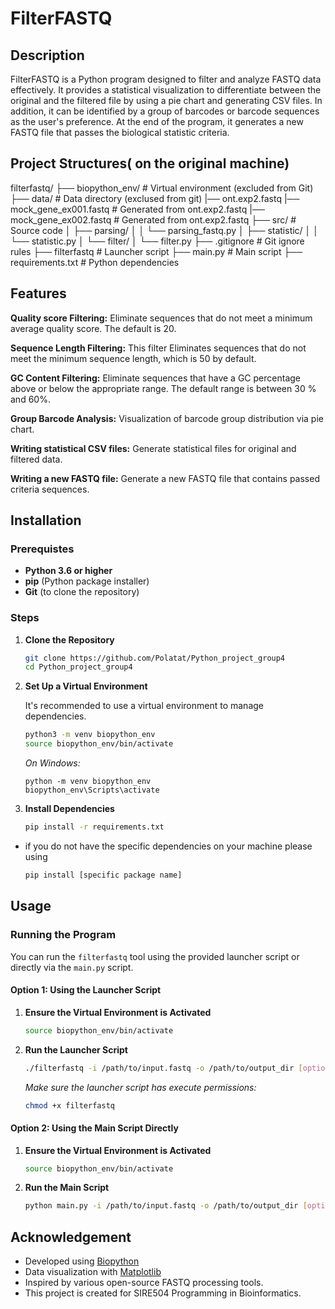 # FilterFASTQ

## Description

FilterFASTQ is a Python program designed to filter and analyze FASTQ data effectively. It provides a statistical visualization to differentiate between the original and the filtered file by using a pie chart and generating  CSV files. In addition, it can be identified by a group of barcodes or barcode sequences as the user's preference. At the end of the program, it generates a new FASTQ file that passes the biological statistic criteria.


## Project Structures( on the original machine)

filterfastq/
├── biopython_env/           # Virtual environment (excluded from Git)
├── data/                    # Data directory (exclused from git)
    |── ont.exp2.fastq
    |── mock_gene_ex001.fastq # Generated from ont.exp2.fastq
    |── mock_gene_ex002.fastq # Generated from ont.exp2.fastq
├── src/                     # Source code
│   ├── parsing/
│   │   └── parsing_fastq.py
│   ├── statistic/
│   │   └── statistic.py
│   └── filter/
│       └── filter.py
├── .gitignore               # Git ignore rules
├── filterfastq              # Launcher script
├── main.py                  # Main script
├── requirements.txt         # Python dependencies

## Features


**Quality score Filtering:** Eliminate sequences that do not meet a minimum average quality score. The default is 20.

**Sequence Length Filtering:** This filter Eliminates sequences that do not meet the minimum sequence length, which is 50 by default.

**GC Content Filtering:** Eliminate sequences that have a GC percentage above or below the appropriate range. The default range is between 30 % and 60%.

**Group Barcode Analysis:** Visualization of barcode group distribution via pie chart.

**Writing statistical CSV files:** Generate statistical files for original and filtered data.

**Writing a new FASTQ file:** Generate a new FASTQ file that contains passed criteria sequences.


## Installation

### Prerequistes
- **Python 3.6 or higher**
- **pip** (Python package installer)
- **Git** (to clone the repository)

### Steps

1. **Clone the Repository**

    ```bash
    git clone https://github.com/Polatat/Python_project_group4
    cd Python_project_group4
    ```

2. **Set Up a Virtual Environment**

    It's recommended to use a virtual environment to manage dependencies.

    ```bash
    python3 -m venv biopython_env
    source biopython_env/bin/activate
    ```

    *On Windows:*

    ```batch
    python -m venv biopython_env
    biopython_env\Scripts\activate
    ```

3. **Install Dependencies**

    ```bash
    pip install -r requirements.txt
    ```
* if you do not have the specific dependencies on your machine please using
  
    ```bash
    pip install [specific package name]
    ```

## Usage

### Running the Program

You can run the `filterfastq` tool using the provided launcher script or directly via the `main.py` script.

#### Option 1: Using the Launcher Script

1. **Ensure the Virtual Environment is Activated**

    ```bash
    source biopython_env/bin/activate
    ```

2. **Run the Launcher Script**

    ```bash
    ./filterfastq -i /path/to/input.fastq -o /path/to/output_dir [options]
    ```

    *Make sure the launcher script has execute permissions:*

    ```bash
    chmod +x filterfastq
    ```

#### Option 2: Using the Main Script Directly

1. **Ensure the Virtual Environment is Activated**

    ```bash
    source biopython_env/bin/activate
    ```

2. **Run the Main Script**

    ```bash
    python main.py -i /path/to/input.fastq -o /path/to/output_dir [options]
    ```



## Acknowledgement

- Developed using [Biopython](https://biopython.org/)
- Data visualization with [Matplotlib](https://matplotlib.org/)
- Inspired by various open-source FASTQ processing tools.
- This project is created for SIRE504 Programming in Bioinformatics.









